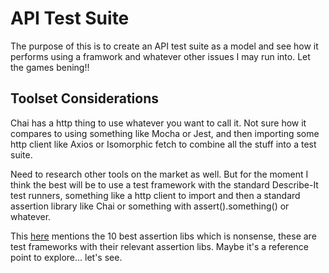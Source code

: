 # API Test Suite

The purpose of this is to create an API test suite as a model and see how it performs using a framwork and whatever other issues I may run into. Let the games bening!!

## Toolset Considerations

Chai has a http thing to use whatever you want to call it. Not sure how it compares to using something like Mocha or Jest, and then importing some http client like Axios or Isomorphic fetch to combine all the stuff into a test suite.

Need to research other tools on the market as well. But for the moment I think the best will be to use a test framework with the standard Describe-It test runners, something like a http client to import and then a standard assertion library like Chai or something with assert().something() or whatever.

This [here](https://openbase.com/categories/js/best-nodejs-assertion-libraries) mentions the 10 best assertion libs which is nonsense, these are test frameworks with their relevant assertion libs. Maybe it's a reference point to explore... let's see.